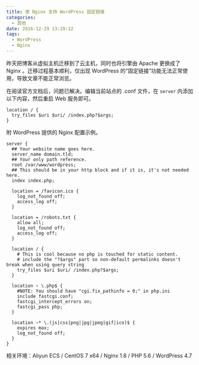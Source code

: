 ```yaml
---
title: 使 Nginx 支持 WordPress 固定链接
categories:
  - 其他
date: 2016-12-29 13:29:12
tags:
  - WordPress
  - Nginx
---
```


昨天把博客从虚拟主机迁移到了云主机，同时也将引擎由 Apache 更换成了 Nginx 。迁移过程基本顺利，仅出现 WordPress 的“固定链接”功能无法正常使用，导致文章不能正常浏览。

<!-- more -->

在阅读官方文档后，问题已解决。编辑当前站点的 .conf 文件，在 `server` 内添加以下内容，然后重启 Web 服务即可。

```
location / {
  try_files $uri $uri/ /index.php?$args;
}
```

附 WordPress 提供的 Nginx 配置示例。

```
server {
  ## Your website name goes here.
  server_name domain.tld;
  ## Your only path reference.
  root /var/www/wordpress;
  ## This should be in your http block and if it is, it's not needed here.
  index index.php;

  location = /favicon.ico {
    log_not_found off;
    access_log off;
  }

  location = /robots.txt {
    allow all;
    log_not_found off;
    access_log off;
  }

  location / {
    # This is cool because no php is touched for static content.
    # include the "?$args" part so non-default permalinks doesn't break when using query string
    try_files $uri $uri/ /index.php?$args;
  }

  location ~ \.php$ {
    #NOTE: You should have "cgi.fix_pathinfo = 0;" in php.ini
    include fastcgi.conf;
    fastcgi_intercept_errors on;
    fastcgi_pass php;
  }

  location ~* \.(js|css|png|jpg|jpeg|gif|ico)$ {
    expires max;
    log_not_found off;
  }
}
```

相关环境：Aliyun ECS / CentOS 7 x64 / Nginx 1.8 / PHP 5.6 / WordPress 4.7
